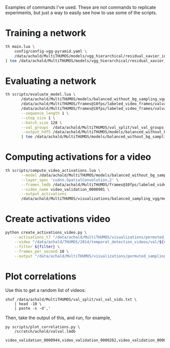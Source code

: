 Examples of commands I've used. These are not commands to replicate
experiments, but just a way to easily see how to use some of the scripts.

# Training a network

````bash
th main.lua \
    config/config-vgg-pyramid.yaml \
    /data/achald/MultiTHUMOS/models/vgg_hierarchical/residual_xavier_init_untie_last_sum_conv43_conv53_flipped_img_diffs/ \
| tee /data/achald/MultiTHUMOS/models/vgg_hierarchical/residual_xavier_init_untie_last_sum_conv43_conv53_flipped_img_diffs/training.log
````

# Evaluating a network

````bash
th scripts/evaluate_model.lua \
       /data/achald/MultiTHUMOS/models/balanced_without_bg_sampling_vgg_new/from_scratch/model_30.t7 \
       /data/achald/MultiTHUMOS/frames@10fps/labeled_video_frames/valval.lmdb/ \
       /data/achald/MultiTHUMOS/frames@10fps/labeled_video_frames/valval_without_images.lmdb \
       --sequence_length 1 \
       --step_size 1 \
       --batch_size 128 \
       --val_groups  /data/achald/MultiTHUMOS/val_split/val_val_groups.txt \
       --output_hdf5 /data/achald/MultiTHUMOS/models/balanced_without_bg_sampling_vgg_new/from_scratch/model_30_valval_predictions.h5 \
       | tee /data/achald/MultiTHUMOS/models/balanced_without_bg_sampling_vgg_new/from_scratch/model_30_valval_evaluation.log
````

# Computing activations for a video

````bash
th scripts/compute_video_activations.lua \
       --model /data/achald/MultiTHUMOS/models/balanced_without_bg_sampling_vgg_new/model_30.t7 \
       --layer_spec 'cudnn.SpatialConvolution,2' \
       --frames_lmdb /data/achald/MultiTHUMOS/frames@10fps/labeled_video_frames/valval.lmdb \
       --video_name video_validation_0000901 \
       --output_activations
       /data/achald/MultiTHUMOS/visualizations/balanced_sampling_vgg/model_30_video_validation_0000901_vis_conv1_2.t7
````

# Create activations video
````bash
python create_activations_video.py \
    --activations_t7 "/data/achald/MultiTHUMOS/visualizations/permuted_sampling_vgg_conv/model_30_${video}_vis_${layer}.t7"  \
    --video "/data/achald/THUMOS/2014/temporal_detection_videos/val/${video}.mp4" \
    --filter ${filter} \
    --frames_per_second 10 \
    --output "/data/achald/MultiTHUMOS/visualizations/permuted_sampling_vgg_conv/model_30_${video}_vis_${layer}_filter_${filter}.mp4"
````

# Plot correlations
Use this to get a random list of videos:

```
shuf /data/achald/MultiTHUMOS/val_split/val_val_vids.txt \
    | head -10 \
    | paste -s -d','
````

Then, take the output of this, and run, for example,
````
py scripts/plot_correlations.py \
    /scratch/achald/valval.lmdb
    video_validation_0000944,video_validation_0000262,video_validation_0000283,video_validation_0000490,video_validation_0000269,video_validation_0000946,video_validation_0000368,video_validation_0000168,video_validation_0000183,video_validation_0000204
````
